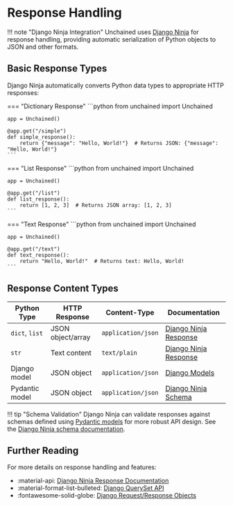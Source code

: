 # Response Handling

!!! note "Django Ninja Integration"
    Unchained uses [Django Ninja](https://django-ninja.dev/) for response handling, providing automatic serialization of Python objects to JSON and other formats.

## Basic Response Types

Django Ninja automatically converts Python data types to appropriate HTTP responses:

=== "Dictionary Response"
    ```python
    from unchained import Unchained
    
    app = Unchained()
    
    @app.get("/simple")
    def simple_response():
        return {"message": "Hello, World!"}  # Returns JSON: {"message": "Hello, World!"}
    ```

=== "List Response"
    ```python
    from unchained import Unchained
    
    app = Unchained()
    
    @app.get("/list")
    def list_response():
        return [1, 2, 3]  # Returns JSON array: [1, 2, 3]
    ```

=== "Text Response"
    ```python
    from unchained import Unchained
    
    app = Unchained()
    
    @app.get("/text")
    def text_response():
        return "Hello, World!"  # Returns text: Hello, World!
    ```

## Response Content Types

| Python Type | HTTP Response | Content-Type | Documentation |
| ----------- | ------------- | ------------ | ------------- |
| `dict`, `list` | JSON object/array | `application/json` | [Django Ninja Response](https://django-ninja.dev/guides/response/) |
| `str` | Text content | `text/plain` | [Django Ninja Response](https://django-ninja.dev/guides/response/) |
| Django model | JSON object | `application/json` | [Django Models](https://docs.djangoproject.com/en/stable/topics/db/models/) |
| Pydantic model | JSON object | `application/json` | [Django Ninja Schema](https://django-ninja.dev/guides/input/schema/) |

!!! tip "Schema Validation"
    Django Ninja can validate responses against schemas defined using [Pydantic models](https://docs.pydantic.dev/) for more robust API design. See the [Django Ninja schema documentation](https://django-ninja.dev/guides/response/).

## Further Reading

For more details on response handling and features:

- :material-api: [Django Ninja Response Documentation](https://django-ninja.dev/guides/response/)
- :material-format-list-bulleted: [Django QuerySet API](https://docs.djangoproject.com/en/stable/ref/models/querysets/)
- :fontawesome-solid-globe: [Django Request/Response Objects](https://docs.djangoproject.com/en/stable/ref/request-response/) 